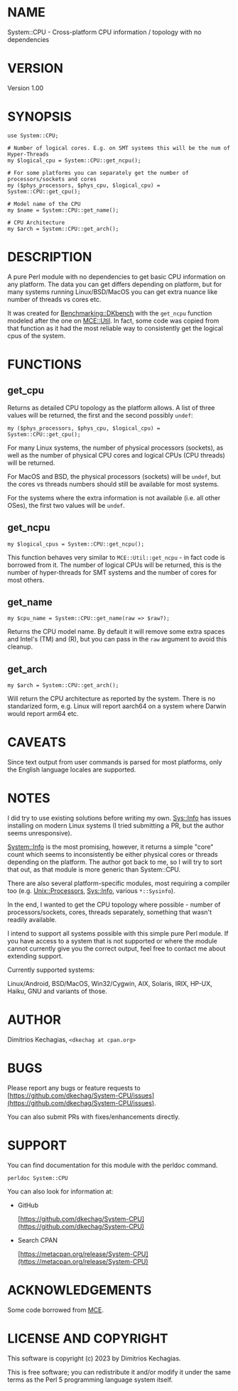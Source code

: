 # NAME

System::CPU - Cross-platform CPU information / topology with no dependencies

# VERSION

Version 1.00

# SYNOPSIS

    use System::CPU;

    # Number of logical cores. E.g. on SMT systems this will be the num of Hyper-Threads
    my $logical_cpu = System::CPU::get_ncpu();

    # For some platforms you can separately get the number of processors/sockets and cores
    my ($phys_processors, $phys_cpu, $logical_cpu) = System::CPU::get_cpu();

    # Model name of the CPU
    my $name = System::CPU::get_name();

    # CPU Architecture
    my $arch = System::CPU::get_arch();

# DESCRIPTION

A pure Perl module with no dependencies to get basic CPU information on any platform.
The data you can get differs depending on platform, but for many systems running
Linux/BSD/MacOS you can get extra nuance like number of threads vs cores etc.

It was created for [Benchmarking::DKbench](https://metacpan.org/pod/Benchmarking%3A%3ADKbench) with the `get_ncpu` function modeled
after the one on [MCE::Util](https://metacpan.org/pod/MCE%3A%3AUtil). In fact, some code was copied from that function as
it had the most reliable way to consistently get the logical cpus of the system.

# FUNCTIONS

## get\_cpu

Returns as detailed CPU topology as the platform allows. A list of three values
will be returned, the first and the second possibly `undef`:

    my ($phys_processors, $phys_cpu, $logical_cpu) = System::CPU::get_cpu();

For many Linux systems, the number of physical processors (sockets), as well as
the number of physical CPU cores and logical CPUs (CPU threads) will be returned.

For MacOS and BSD, the physical processors (sockets) will be `undef`, but the
cores vs threads numbers should still be available for most systems.

For the systems where the extra information is not available (i.e. all other OSes),
the first two values will be `undef`.

## get\_ncpu

    my $logical_cpus = System::CPU::get_ncpu();

This function behaves very similar to `MCE::Util::get_ncpu` - in fact code is borrowed
from it. The number of logical CPUs will be returned, this is the number of hyper-threads
for SMT systems and the number of cores for most others.

## get\_name

    my $cpu_name = System::CPU::get_name(raw => $raw?);

Returns the CPU model name. By default it will remove some extra spaces and Intel's
(TM) and (R), but you can pass in the `raw` argument to avoid this cleanup.

## get\_arch

    my $arch = System::CPU::get_arch();

Will return the CPU architecture as reported by the system. There is no standarized
form, e.g. Linux will report aarch64 on a system where Darwin would report arm64
etc.

# CAVEATS

Since text output from user commands is parsed for most platforms, only the English
language locales are supported.

# NOTES

I did try to use existing solutions before writing my own. [Sys::Info](https://metacpan.org/pod/Sys%3A%3AInfo) has issues
installing on modern Linux systems (I tried submitting a PR, but the author seems
unresponsive).

[System::Info](https://metacpan.org/pod/System%3A%3AInfo) is the most promising, however, it returns a simple "core" count which
seems to inconsistently be either physical cores or threads depending on the platform.
The author got back to me, so I will try to sort that out, as that module is more
generic than System::CPU.

There are also several platform-specific modules, most requiring a compiler too
(e.g. [Unix::Processors](https://metacpan.org/pod/Unix%3A%3AProcessors), [Sys::Info](https://metacpan.org/pod/Sys%3A%3AInfo), various `*::Sysinfo`).

In the end, I wanted to get the CPU topology where possible - number of processors/sockets,
cores, threads separately, something that wasn't readily available.

I intend to support all systems possible with this simple pure Perl module. If you
have access to a system that is not supported or where the module cannot currently
give you the correct output, feel free to contact me about extending support.

Currently supported systems:

Linux/Android, BSD/MacOS, Win32/Cygwin, AIX, Solaris, IRIX, HP-UX, Haiku, GNU
and variants of those.

# AUTHOR

Dimitrios Kechagias, `<dkechag at cpan.org>`

# BUGS

Please report any bugs or feature requests to [https://github.com/dkechag/System-CPU/issues](https://github.com/dkechag/System-CPU/issues).

You can also submit PRs with fixes/enhancements directly.

# SUPPORT

You can find documentation for this module with the perldoc command.

    perldoc System::CPU

You can also look for information at:

- GitHub

    [https://github.com/dkechag/System-CPU](https://github.com/dkechag/System-CPU)

- Search CPAN

    [https://metacpan.org/release/System-CPU](https://metacpan.org/release/System-CPU)

# ACKNOWLEDGEMENTS

Some code borrowed from [MCE](https://metacpan.org/pod/MCE).

# LICENSE AND COPYRIGHT

This software is copyright (c) 2023 by Dimitrios Kechagias.

This is free software; you can redistribute it and/or modify it under
the same terms as the Perl 5 programming language system itself.
